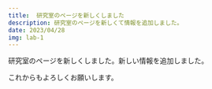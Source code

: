```yaml
---
title:  研究室のページを新しくしました
description: 研究室のページを新しくて情報を追加しました。
date: 2023/04/28
img: lab-1
---
```


研究室のページを新しくしました。新しい情報を追加しました。

これからもよろしくお願いします。
